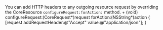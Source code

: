 You can add HTTP headers to any outgoing resource request by overriding the CoreResource `configureRequest:forAction:` method.
    + (void) configureRequest:(CoreRequest*)request forAction:(NSString*)action {
        [request addRequestHeader:@"Accept" value:@"application/json"];
    }